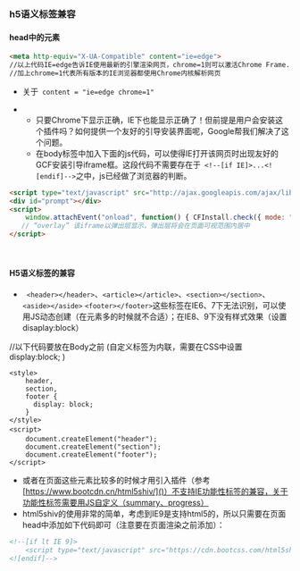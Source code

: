 <!--
 * @Descripttion: 
 * @Author: Yomi
 * @Date: 2021-09-16 17:17:56
 * @LastEditors: Yomi
 * @LastEditTime: 2021-09-16 17:17:58
-->
### h5语义标签兼容

#### head中的元素

```html
<meta http-equiv="X-UA-Compatible" content="ie=edge">
//以上代码IE=edge告诉IE使用最新的引擎渲染网页，chrome=1则可以激活Chrome Frame.
//加上chrome=1代表所有版本的IE浏览器都使用Chrome内核解析网页
```



- 关于` content = "ie=edge chrome=1"`

- - 只要Chrome下显示正确，IE下也能显示正确了！但前提是用户会安装这个插件吗？如何提供一个友好的引导安装界面呢，Google帮我们解决了这个问题。
  - 在body标签中加入下面的js代码，可以使得IE打开该网页时出现友好的GCF安装引导iframe框。这段代码不需要存在于` <!--[if IE]>...<![endif]-->`之中，js已经做了浏览器的判断。

```html
<script type="text/javascript" src="http://ajax.googleapis.com/ajax/libs/chrome-frame/1/CFInstall.min.js"></script> 
<div id="prompt"></div> 
<script> 
    window.attachEvent("onload", function() { CFInstall.check({ mode: "overlay", node: "prompt" }); }); 
   // “overlay” 该iframe以弹出层显示，弹出层将会在页面可视范围内居中
</script>
```

</br>

#### H5语义标签的兼容

- ` <header></header>`、`<article></article>`、`<section></section>`、`<aside></aside>` `<footer></footer>`这些标签在IE6、7下无法识别，可以使用JS动态创建（在元素多的时候就不合适）；在IE8、9下没有样式效果（设置 disaplay:block）

//以下代码要放在Body之前 (自定义标签为内联，需要在CSS中设置display:block;     )

```
<style>
    header,
    section,
    footer {
      display: block;
    }
</style>
<script> 　　					      
    document.createElement("header");　     
    document.createElement("section");     
    document.createElement("footer"); 
</script> 
```

 

- 或者在页面这些元素比较多的时候才用引入插件（参考[https://www.bootcdn.cn/html5shiv/]()）不支持IE功能性标签的兼容，关于功能性标签需要用JS自定义（summary、progress）
- html5shiv的使用非常的简单，考虑到IE9是支持html5的，所以只需要在页面head中添加如下代码即可（注意要在页面渲染之前添加）：

```html
<!--[if lt IE 9]>
    <script type="text/javascript" src="https://cdn.bootcss.com/html5shiv/r29/html5.min.js"></script>
<![endif]-->
```